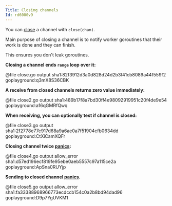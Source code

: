 ```yaml
---
Title: Closing channels
Id: rd6000v9
---
```

You can [close](a-rd6000v9) a channel with `close(chan)`.

Main purpose of closing a channel is to notify worker goroutines that their work is done and they can finish.

This ensures you don't leak goroutines.

**Closing a channel ends `range` loop over it:**

@file close.go output sha1:82f3912d3a0d828d24d2b3f41cb8089a44f559f2 goplayground:q3mX8S36CBK

**A receive from closed channels returns zero value immediately:**

@file close2.go output sha1:489b17f8a7bd30ff4e98092919951c20f4de9e54 goplayground:a16qGMRfQwq

**When receiving, you can optionally test if channel is closed:**

@file close3.go output sha1:2f2778e77c917d68a9a6ae0a7f51904cfb0634dd goplayground:CtXiCamXQFr

**Closing channel twice [panics](ch-4350):**

@file close4.go output allow_error sha1:d57ed196ecf819fe95ebe0aeb5557c97a115ce2a goplayground:ApSna0RUYjp

**Sending to closed channel [panics](ch-4350).**

@file close5.go output allow_error sha1:fa33388968966773ecdccb154c0a2b8bd94dad96 goplayground:D9p7YgUVKM1
